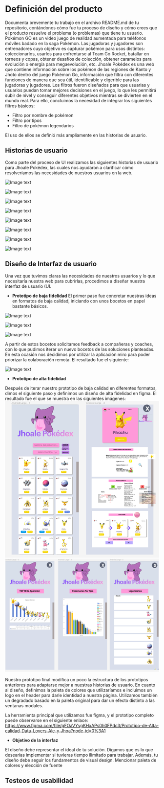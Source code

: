 # Definición del producto

Documenta brevemente tu trabajo en el archivo README.md de tu repositorio, contándonos cómo fue tu proceso de diseño y cómo crees que el producto resuelve el problema (o problemas) que tiene tu usuario.
Pokémon GO es un video juego de realidad aumentada para teléfonos móviles badado en la saga Pokémon. Las jugadoras y jugadores son entrenadores cuyo objetivo es capturar pokémon para usos distintos: coleccionarlos, usarlos para enfrentarse al Team Go Rocket, batallar en torneos y copas, obtener desafíos de colección, obtener caramelos para evolución o energía para megaevolución, etc.
Jhoale Pokédex es una web que contiene información sobre los pokémon de las regiones de Kanto y Jhoto dentro del juego Pokémon Go, información que filtra con diferentes funciones de manera que sea útil, identificable y digerible para las jugadoras y jugadores. Los filtros fueron diseñados para que usuarias y usuarios puedan tomar mejores decisiones en el juego, lo que les permitirá subir de nivel y conseguir diferentes objetivos mientras se divierten en el mundo real.
Para ello, concluimos la necesidad de integrar los siguientes filtros básicos:
* Filtro por nombre de pokémon
* Filtro por tipos
* Filtro de pokémon legendarios

El uso de ellos se definió más ampliamente en las historias de usuario.


## Historias de usuario

Como parte del proceso de UI realizamos las siguientes historias de usuario para Jhoale Pokédex, las cuales nos ayudaron a clarificar cómo resolveríamos las necesidades de nuestros usuarios en la web.

![Image text](https://github.com/alerileri/DEV002-data-lovers/blob/main/src/img/PGPokedexHU001.jpeg)

![Image text](https://github.com/alerileri/DEV002-data-lovers/blob/main/src/img/PGPokedexHU005.jpeg)

![Image text](https://github.com/alerileri/DEV002-data-lovers/blob/main/src/img/PGPokedexHU006.jpeg)

![Image text](https://github.com/alerileri/DEV002-data-lovers/blob/main/src/img/PGPokedexHU007.jpeg)

![Image text](https://github.com/alerileri/DEV002-data-lovers/blob/main/src/img/PGPokedexHU008.jpeg)

![Image text](https://github.com/alerileri/DEV002-data-lovers/blob/main/src/img/PGPokedexHU009.jpeg)

![Image text](https://github.com/alerileri/DEV002-data-lovers/blob/main/src/img/PGPokedexHU010.jpeg)

![Image text](https://github.com/alerileri/DEV002-data-lovers/blob/main/src/img/PGPokedexHU011.jpeg)


## Diseño de Interfaz de usuario
Una vez que tuvimos claras las necesidades de nuestros usuarios y lo que necesitaría nuestra web para cubrirlas, procedimos a diseñar nuestra interfaz de usuario (UI.

- **Prototipo de baja fidelidad** 
El primer paso fue concretar nuestras ideas en formatos de baja calidad, iniciando con unos bocetos en papel bastante básicos.

 ![Image text](https://github.com/alerileri/DEV002-data-lovers/blob/main/src/img/Prot-BN-papel-1.jpeg)

![Image text](https://github.com/alerileri/DEV002-data-lovers/blob/main/src/img/Prot-BN-papel-2.jpeg)

![Image text](https://github.com/alerileri/DEV002-data-lovers/blob/main/src/img/Prot-BN-papel-3.jpeg)

A partir de estos bocetos solicitamos feedback a compañeras y coaches, con lo que pudimos iterar un nuevo bocetos de las soluciones planteadas. En esta ocasión nos decidimos por utilizar la aplicación miro para poder priorizar la colaboración remota. El resultado fue el siguiente:

![Image text](https://github.com/alerileri/DEV002-data-lovers/blob/main/src/img/prot-bn-dig.png)


- **Prototipo de alta fidelidad** 

Después de iterar nuestro prototipo de baja calidad en diferentes formatos, dimos el siguiente paso y definimos un diseño de alta fidelidad en figma. El resultado fue el que se muestra en las siguientes imágenes:
![Image text](https://github.com/alerileri/DEV002-data-lovers/blob/main/src/img/PrototipoAltaCalidad1.png)
![Image text](https://github.com/alerileri/DEV002-data-lovers/blob/main/src/img/PrototipoAltaCalidad-2.png)

Nuestro prototipo final modifica un poco la estructura de los prototipos anteriores para adaptarse mejor a nuestras historias de usuario. En cuanto al diseño, definimos la paleta de colores que utilizaríamos e incluimos un logo en el header para darle identidad a nuestra página. Utilizamos también un degradado basado en la paleta original para dar un efecto distinto a las ventanas modales. 

La herramienta principal que utilizamos fue figma, y el prototipo completo puede observarse en el siguiente enlace:
https://www.figma.com/file/gFOaVYvgKHxAPs0h0FPdc3/Prototipo-de-Alta-calidad-Data-Lovers-Ale-y-Jhoa?node-id=0%3A1


- **Objetivo de la interfaz** 

El diseño debe representar el ideal de tu solución. Digamos que es lo que desearías implementar si tuvieras tiempo ilimitado para trabajar. Además, tu diseño debe seguir los fundamentos de visual design.
Mencionar paleta de colores y elección de fuente

## Testeos de usabilidad

